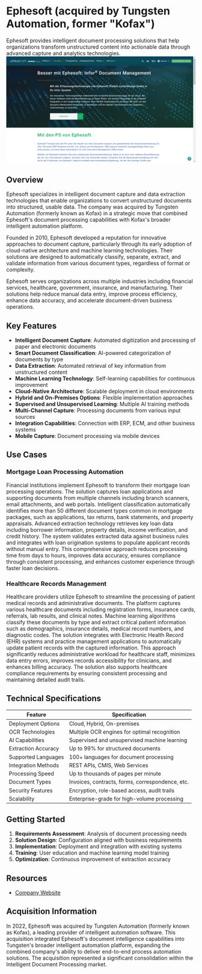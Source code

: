 
# Ephesoft (acquired by Tungsten Automation, former "Kofax")

Ephesoft provides intelligent document processing solutions that help organizations transform unstructured content into actionable data through advanced capture and analytics technologies.
![Ephesoft (acquired by Tungsten Automation, former "Kofax")](assets\ephesoft-acquired-by-tungsten-automation-former-kofax.png)

## Overview

Ephesoft specializes in intelligent document capture and data extraction technologies that enable organizations to convert unstructured documents into structured, usable data. The company was acquired by Tungsten Automation (formerly known as Kofax) in a strategic move that combined Ephesoft's document processing capabilities with Kofax's broader intelligent automation platform.

Founded in 2010, Ephesoft developed a reputation for innovative approaches to document capture, particularly through its early adoption of cloud-native architecture and machine learning technologies. Their solutions are designed to automatically classify, separate, extract, and validate information from various document types, regardless of format or complexity.

Ephesoft serves organizations across multiple industries including financial services, healthcare, government, insurance, and manufacturing. Their solutions help reduce manual data entry, improve process efficiency, enhance data accuracy, and accelerate document-driven business operations.

## Key Features

- **Intelligent Document Capture**: Automated digitization and processing of paper and electronic documents
- **Smart Document Classification**: AI-powered categorization of documents by type
- **Data Extraction**: Automated retrieval of key information from unstructured content
- **Machine Learning Technology**: Self-learning capabilities for continuous improvement
- **Cloud-Native Architecture**: Scalable deployment in cloud environments
- **Hybrid and On-Premises Options**: Flexible implementation approaches
- **Supervised and Unsupervised Learning**: Multiple AI training methods
- **Multi-Channel Capture**: Processing documents from various input sources
- **Integration Capabilities**: Connection with ERP, ECM, and other business systems
- **Mobile Capture**: Document processing via mobile devices

## Use Cases

### Mortgage Loan Processing Automation

Financial institutions implement Ephesoft to transform their mortgage loan processing operations. The solution captures loan applications and supporting documents from multiple channels including branch scanners, email attachments, and web portals. Intelligent classification automatically identifies more than 50 different document types common in mortgage packages, such as applications, tax returns, bank statements, and property appraisals. Advanced extraction technology retrieves key loan data including borrower information, property details, income verification, and credit history. The system validates extracted data against business rules and integrates with loan origination systems to populate applicant records without manual entry. This comprehensive approach reduces processing time from days to hours, improves data accuracy, ensures compliance through consistent processing, and enhances customer experience through faster loan decisions.

### Healthcare Records Management

Healthcare providers utilize Ephesoft to streamline the processing of patient medical records and administrative documents. The platform captures various healthcare documents including registration forms, insurance cards, referrals, lab results, and clinical notes. Machine learning algorithms classify these documents by type and extract critical patient information such as demographics, insurance details, medical record numbers, and diagnostic codes. The solution integrates with Electronic Health Record (EHR) systems and practice management applications to automatically update patient records with the captured information. This approach significantly reduces administrative workload for healthcare staff, minimizes data entry errors, improves records accessibility for clinicians, and enhances billing accuracy. The solution also supports healthcare compliance requirements by ensuring consistent processing and maintaining detailed audit trails.

## Technical Specifications

| Feature | Specification |
|---------|---------------|
| Deployment Options | Cloud, Hybrid, On-premises |
| OCR Technologies | Multiple OCR engines for optimal recognition |
| AI Capabilities | Supervised and unsupervised machine learning |
| Extraction Accuracy | Up to 99% for structured documents |
| Supported Languages | 100+ languages for document processing |
| Integration Methods | REST APIs, CMIS, Web Services |
| Processing Speed | Up to thousands of pages per minute |
| Document Types | Invoices, contracts, forms, correspondence, etc. |
| Security Features | Encryption, role-based access, audit trails |
| Scalability | Enterprise-grade for high-volume processing |

## Getting Started

1. **Requirements Assessment**: Analysis of document processing needs
2. **Solution Design**: Configuration aligned with business requirements
3. **Implementation**: Deployment and integration with existing systems
4. **Training**: User education and machine learning model training
5. **Optimization**: Continuous improvement of extraction accuracy

## Resources

- [Company Website](https://ephesoft.com/de/loesungen/infor/)

## Acquisition Information

In 2022, Ephesoft was acquired by Tungsten Automation (formerly known as Kofax), a leading provider of intelligent automation software. This acquisition integrated Ephesoft's document intelligence capabilities into Tungsten's broader intelligent automation platform, expanding the combined company's ability to deliver end-to-end process automation solutions. The acquisition represented a significant consolidation within the Intelligent Document Processing market.
